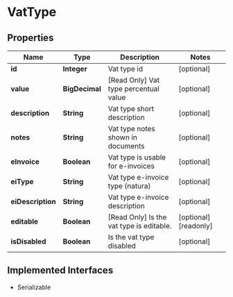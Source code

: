 

# VatType


## Properties

| Name | Type | Description | Notes |
|------------ | ------------- | ------------- | -------------|
|**id** | **Integer** | Vat type id |  [optional] |
|**value** | **BigDecimal** | [Read Only] Vat type percentual value |  [optional] |
|**description** | **String** | Vat type short description |  [optional] |
|**notes** | **String** | Vat type notes shown in documents |  [optional] |
|**eInvoice** | **Boolean** | Vat type is usable for e-invoices |  [optional] |
|**eiType** | **String** | Vat type e-invoice type (natura) |  [optional] |
|**eiDescription** | **String** | Vat type e-invoice description |  [optional] |
|**editable** | **Boolean** | [Read Only] Is the vat type is editable. |  [optional] [readonly] |
|**isDisabled** | **Boolean** | Is the vat type disabled |  [optional] |


## Implemented Interfaces

* Serializable


